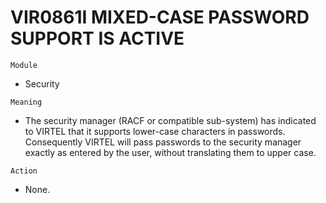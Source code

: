 # VIR0861I MIXED-CASE PASSWORD SUPPORT IS ACTIVE

`Module`
- Security

`Meaning`
- The security manager (RACF or compatible sub-system) has indicated to VIRTEL that it supports lower-case characters in passwords. Consequently VIRTEL will pass passwords to the security manager exactly as entered by the user, without translating them to upper case.

`Action`
- None.
